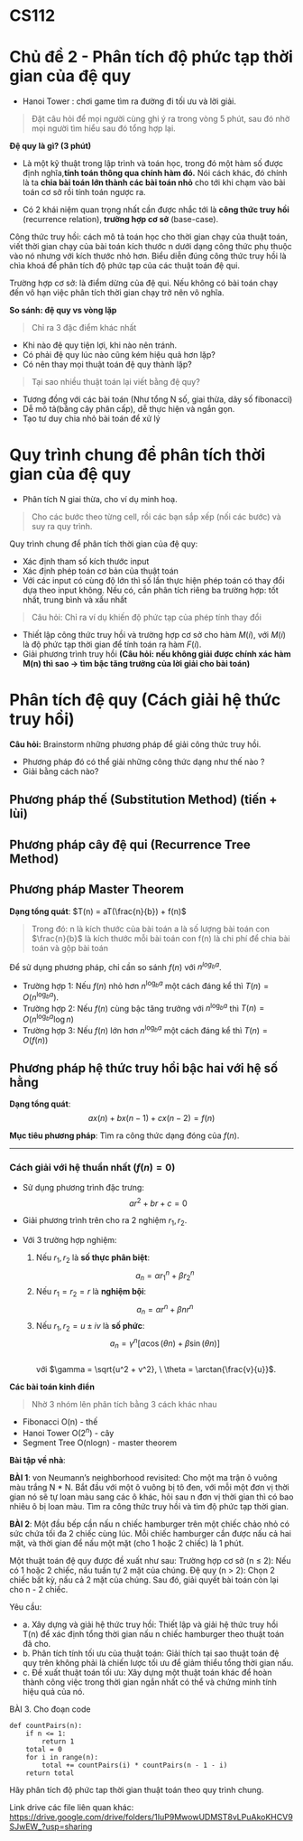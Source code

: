 # CS112
# Chủ đề 2 - Phân tích độ phức tạp thời gian của đệ quy
- Hanoi Tower : chơi game tìm ra đường đi tối ưu và lời giải.

> Đặt câu hỏi để mọi người cùng ghi ý ra trong vòng 5 phút, sau đó nhờ mọi người tìm hiểu sau đó tổng hợp lại.

**Đệ quy là gì? (3 phút)**
- Là một kỹ thuật trong lập trình và toán học, trong đó một hàm số được định nghĩa,**tính toán thông qua chính hàm đó.** Nói cách khác, đó chính là ta **chia bài toán lớn thành các bài toán nhỏ** cho tới khi chạm vào bài toán cơ sở rồi tính toán ngược ra.

- Có 2 khái niệm quan trọng nhất cần được nhắc tới là **công thức truy hồi** (recurrence relation), **trường hợp cơ sở** (base-case).

Công thức truy hồi: cách mô tả toán học cho thời gian chạy của thuật toán, viết thời gian chạy của bài toán kích thước n dưới dạng công thức phụ thuộc vào nó nhưng với kích thước nhỏ hơn. Biểu diễn đúng công thức truy hồi là chìa khoá để phân tích độ phức tạp của các thuật toán đệ qui.

Trường hợp cơ sở: là điểm dừng của đệ qui. Nếu không có bài toán chạy đến vô hạn việc phân tích thời gian chạy trở nên vô nghĩa.



**So sánh: đệ quy vs vòng lặp**
> Chỉ ra 3 đặc điểm khác nhất
- Khi nào đệ quy tiện lợi, khi nào nên tránh.
- Có phải đệ quy lúc nào cũng kém hiệu quả hơn lặp?
- Có nên thay mọi thuật toán đệ quy thành lặp?

> Tại sao nhiều thuật toán lại viết bằng đệ quy? 
- Tương đồng với các bài toán (Như tổng N số, giai thừa, dãy số fibonacci)
- Dễ mô tả(bằng cây phân cấp), dễ thực hiện và ngắn gọn.
- Tạo tư duy chia nhỏ bài toán để xử lý

# Quy trình chung để phân tích thời gian của đệ quy

- Phân tích N giai thừa, cho ví dụ minh hoạ.

> Cho các bước theo từng cell, rồi các bạn sắp xếp (nối các bước) và suy ra quy trình.

Quy trình chung để phân tích thời gian của đệ quy:
- Xác định tham số kích thước input
- Xác định phép toán cơ bản của thuật toán
- Với các input có cùng độ lớn thì số lần thực hiện phép toán có thay đổi dựa theo input không. Nếu có, cần phân tích riêng ba trường hợp: tốt nhất, trung bình và xấu nhất 
> Câu hỏi: Chỉ ra ví dụ khiến độ phức tạp của phép tính thay đổi
- Thiết lập công thức truy hồi và trường hợp cơ sở cho hàm $M(i)$,  với $M(i)$ là độ phức tạp thời gian để tính toán ra hàm $F(i)$.
- Giải phương trình truy hồi 
**(Câu hỏi: nếu không giải được chính xác hàm M(n) thì sao -> tìm bậc tăng trưởng của lời giải cho bài toán)**



# Phân tích đệ quy (Cách giải hệ thức truy hồi)
**Câu hỏi:** 
Brainstorm những phương pháp để giải công thức truy hồi.
- Phương pháp đó có thể giải những công thức dạng như thế nào ? 
- Giải bằng cách nào? 

## Phương pháp thế (Substitution Method) (tiến + lùi)

## Phương pháp cây đệ qui (Recurrence Tree Method) 

## Phương pháp Master Theorem
**Dạng tổng quát**: $T(n) = aT(\frac{n}{b}) + f(n)$
> Trong đó:
> n là kích thước của bài toán
> a là số lượng bài toán con
> $\frac{n}{b}$ là kích thước mỗi bài toán con
> f(n) là chi phí để chia bài toán và gộp bài toán

Để sử dụng phương pháp, chỉ cần so sánh $f(n)$ với $n ^{log_b{a}}$.
- Trường hợp 1: Nếu $f(n)$ nhỏ hơn $n^{\log_b{a}}$ một cách đáng kể thì $T(n) = O(n^{\log_b{a}})$.
- Trường hợp 2: Nếu $f(n)$ cùng bậc tăng trưởng với $n^{\log_b{a}}$ thì $T(n) = O(n^{\log_b{a}}\log{n})$
- Trường hợp 3: Nếu $f(n)$ lớn hơn $n^{\log_b{a}}$ một cách đáng kể thì $T(n) = O(f(n))$

## Phương pháp hệ thức truy hồi bậc hai với hệ số hằng  

**Dạng tổng quát**:  
$$ax(n) + bx(n-1) + cx(n-2) = f(n)$$  

**Mục tiêu phương pháp**: Tìm ra công thức dạng đóng của $f(n)$.  

---

### Cách giải với hệ thuần nhất ($f(n) = 0$)  
- Sử dụng phương trình đặc trưng:  
  $$ar^2 + br + c = 0$$  

- Giải phương trình trên cho ra 2 nghiệm $r_1, r_2$.  

- Với 3 trường hợp nghiệm:  
  1. Nếu $r_1, r_2$ là **số thực phân biệt**:  
     $$a_n = \alpha r_1^n + \beta r_2^n$$  
  2. Nếu $r_1 = r_2 = r$ là **nghiệm bội**:  
     $$a_n = \alpha r^n + \beta n r^n$$  
  3. Nếu $r_1, r_2 = u \pm iv$ là **số phức**:  
     $$a_n = \gamma^n\big[\alpha \cos(\theta n) + \beta \sin(\theta n)\big]$$  
     với $\gamma = \sqrt{u^2 + v^2}, \ \theta = \arctan{\frac{v}{u}}$.  



**Các bài toán kinh điển**
> Nhờ 3 nhóm lên phân tích bằng 3 cách khác nhau
- Fibonacci O(n) - thế
- Hanoi Tower O($2^n$) - cây
- Segment Tree O(nlogn) - master theorem


**Bài tập về nhà**:

**BÀI 1**:
von Neumann’s neighborhood revisited:
Cho một ma trận ô vuông màu trắng N * N. Bắt đầu với một ô vuông bị tô đen, với mỗi một đơn vị thời gian nó sẽ tự loan màu sang các ô khác, hỏi sau n đơn vị thời gian thì có bao nhiêu ô bị loan màu.
Tìm ra công thức truy hồi và tìm độ phức tạp thời gian.

**BÀI 2**: 
Một đầu bếp cần nấu n chiếc hamburger trên một chiếc chảo nhỏ có sức chứa tối đa 2 chiếc cùng lúc. Mỗi chiếc hamburger cần được nấu cả hai mặt, và thời gian để nấu một mặt (cho 1 hoặc 2 chiếc) là 1 phút.

Một thuật toán đệ quy được đề xuất như sau:
Trường hợp cơ sở (n ≤ 2): Nếu có 1 hoặc 2 chiếc, nấu tuần tự 2 mặt của chúng.
Đệ quy (n > 2): Chọn 2 chiếc bất kỳ, nấu cả 2 mặt của chúng. Sau đó, giải quyết bài toán còn lại cho n - 2 chiếc.

Yêu cầu:
- a. Xây dựng và giải hệ thức truy hồi:
Thiết lập và giải hệ thức truy hồi T(n) để xác định tổng thời gian nấu n chiếc hamburger theo thuật toán đã cho.
- b. Phân tích tính tối ưu của thuật toán:
Giải thích tại sao thuật toán đệ quy trên không phải là chiến lược tối ưu để giảm thiểu tổng thời gian nấu.
- c. Đề xuất thuật toán tối ưu:
Xây dựng một thuật toán khác để hoàn thành công việc trong thời gian ngắn nhất có thể và chứng minh tính hiệu quả của nó.

BÀI 3. Cho đoạn code
```python=
def countPairs(n):
    if n <= 1:
        return 1
    total = 0
    for i in range(n):
        total += countPairs(i) * countPairs(n - 1 - i)
    return total
```
Hãy phân tích độ phức tap thời gian thuật toán theo quy trình chung. 

Link drive các file liên quan khác: https://drive.google.com/drive/folders/1IuP9MwowUDMST8vLPuAkoKHCV9SJwEW_?usp=sharing

